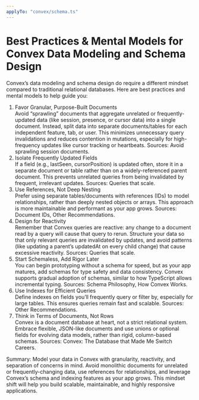 ```yaml
---
applyTo: "convex/schema.ts"
---
```


# Best Practices & Mental Models for Convex Data Modeling and Schema Design

Convex’s data modeling and schema design do require a different mindset compared to traditional relational databases. Here are best practices and mental models to help guide you:

1. Favor Granular, Purpose-Built Documents  
   Avoid “sprawling” documents that aggregate unrelated or frequently-updated data (like session, presence, or cursor data) into a single document. Instead, split data into separate documents/tables for each independent feature, tab, or user. This minimizes unnecessary query invalidations and reduces contention in mutations, especially for high-frequency updates like cursor tracking or heartbeats. Sources: Avoid sprawling session documents.
2. Isolate Frequently Updated Fields  
   If a field (e.g., lastSeen, cursorPosition) is updated often, store it in a separate document or table rather than on a widely-referenced parent document. This prevents unrelated queries from being invalidated by frequent, irrelevant updates. Sources: Queries that scale.
3. Use References, Not Deep Nesting  
   Prefer using separate tables/documents with references (IDs) to model relationships, rather than deeply nested objects or arrays. This approach is more maintainable and performant as your app grows. Sources: Document IDs, Other Recommendations.
4. Design for Reactivity  
   Remember that Convex queries are reactive: any change to a document read by a query will cause that query to rerun. Structure your data so that only relevant queries are invalidated by updates, and avoid patterns (like updating a parent’s updatedAt on every child change) that cause excessive reactivity. Sources: Queries that scale.
5. Start Schemaless, Add Rigor Later  
   You can begin prototyping without a schema for speed, but as your app matures, add schemas for type safety and data consistency. Convex supports gradual adoption of schemas, similar to how TypeScript allows incremental typing. Sources: Schema Philosophy, How Convex Works.
6. Use Indexes for Efficient Queries  
   Define indexes on fields you’ll frequently query or filter by, especially for large tables. This ensures queries remain fast and scalable. Sources: Other Recommendations.
7. Think in Terms of Documents, Not Rows  
   Convex is a document database at heart, not a strict relational system. Embrace flexible, JSON-like documents and use unions or optional fields for evolving data models, rather than rigid, column-based schemas. Sources: Convex: The Database that Made Me Switch Careers.

Summary: Model your data in Convex with granularity, reactivity, and separation of concerns in mind. Avoid monolithic documents for unrelated or frequently-changing data, use references for relationships, and leverage Convex’s schema and indexing features as your app grows. This mindset shift will help you build scalable, maintainable, and highly responsive applications.
